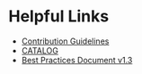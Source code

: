 # Helpful Links

- [Contribution Guidelines](https://github.com/test-network-function/cnf-certification-test/blob/main/CONTRIBUTING.md)
- [CATALOG](https://github.com/test-network-function/cnf-certification-test/blob/main/CATALOG.md)
- [Best Practices Document v1.3](https://connect.redhat.com/sites/default/files/2022-05/Cloud%20Native%20Network%20Function%20Requirements%201-3.pdf)

